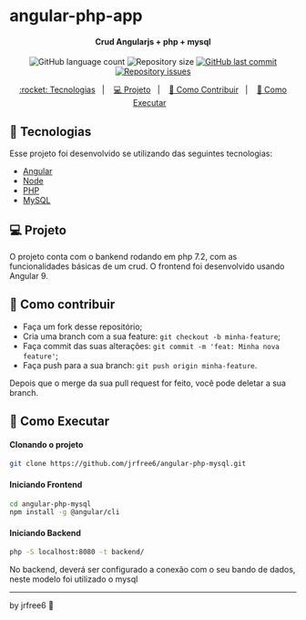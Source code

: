 # angular-php-app
<h4 align="center">
  Crud Angularjs + php + mysql
</h4>
<p align="center">
  <img alt="GitHub language count" src="https://img.shields.io/github/languages/count/jrfree6/angular-php-mysql">

  <img alt="Repository size" src="https://img.shields.io/github/repo-size/jrfree6/angular-php-mysql">
  
  <a href="https://github.com/jrfree6/angular-php-mysql/commits/master">
    <img alt="GitHub last commit" src="https://img.shields.io/github/last-commit/jrfree6/angular-php-mysql">
  </a>

  <a href="https://github.com/jrfree6/angular-php-mysql/issues">
    <img alt="Repository issues" src="https://img.shields.io/github/issues/jrfree6/angular-php-mysql">
  </a>
</p>
<p align="center">
  <a href="#rocket-tecnologias"> :rocket: Tecnologias</a>&nbsp;&nbsp;&nbsp;|&nbsp;&nbsp;&nbsp;
  <a href="#-projeto">💻 Projeto</a>&nbsp;&nbsp;&nbsp;|&nbsp;&nbsp;&nbsp;
  <a href="#-como-contribuir">🤔 Como Contribuir</a>&nbsp;&nbsp;&nbsp;|&nbsp;&nbsp;&nbsp;
  <a href="#-como-executar">🔖 Como Executar</a>&nbsp;&nbsp;&nbsp;
</p>

## :rocket: Tecnologias

Esse projeto foi desenvolvido se utilizando das seguintes tecnologias:

- [Angular](https://angular.io/)
- [Node](https://nodejs.org/)
- [PHP](https://www.php.net/)
- [MySQL](https://www.mysql.com/)


## 💻 Projeto

O projeto conta com o bankend rodando em php 7.2, com as funcionalidades básicas de um crud.
O frontend foi desenvolvido usando Angular 9.

## 🤔 Como contribuir

- Faça um fork desse repositório;
- Cria uma branch com a sua feature: `git checkout -b minha-feature`;
- Faça commit das suas alterações: `git commit -m 'feat: Minha nova feature'`;
- Faça push para a sua branch: `git push origin minha-feature`.

Depois que o merge da sua pull request for feito, você pode deletar a sua branch.

## 🔖 Como Executar

#### Clonando o projeto
```sh
git clone https://github.com/jrfree6/angular-php-mysql.git

```
#### Iniciando Frontend
```sh
cd angular-php-mysql
npm install -g @angular/cli

```
#### Iniciando Backend
```sh
php -S localhost:8080 -t backend/
```

No backend, deverá ser configurado a conexão com o seu bando de dados, neste modelo foi utilizado o mysql

---
by jrfree6 :wave:




